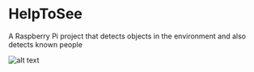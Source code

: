 # HelpToSee
A Raspberry Pi project that detects objects in the environment and also detects known people

![alt text](https://raw.githubusercontent.com/Hofi2010/HelpToSee/HelpToSeeArchitecture.001.png)
